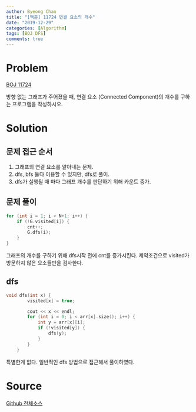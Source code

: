 ```yaml
---
author: Byeong Chan
title: "[백준] 11724 연결 요소의 개수"
date: "2019-12-29"
categories: [Algorithm]
tags: [BOJ DFS]
comments: true
---
```


# Problem

[BOJ 11724](https://www.acmicpc.net/problem/11724)

방향 없는 그래프가 주어졌을 때, 연결 요소 (Connected Component)의 개수를 구하는 프로그램을 작성하시오.

# Solution

## 문제 접근 순서

1. 그래프의 연결 요소를 알아내는 문제.
2. dfs, bfs 둘다 이용할 수 있지만, dfs로 풀이.
3. dfs가 실행될 때 마다 그래프 개수를 판단하기 위해 카운트 증가.

## 문제 풀이

```cpp
for (int i = 1; i < N+1; i++) {
	if (!G.visited[i]) {
		cnt++;
		G.dfs(i);
	}
}
```

그래프의 개수를 구하기 위해 dfs시작 전에 cnt를 증가시킨다. 제약조건으로 visited가 방문하지 않은 요소들만을 검사한다.

## dfs

```cpp
void dfs(int x) {
		visited[x] = true;

		cout << x << endl;
		for (int i = 0; i < arr[x].size(); i++) {
			int y = arr[x][i];
			if (!visited[y]) {
				dfs(y);
			}
		}
	}
```

특별한게 없다. 일반적인 dfs 방법으로 접근해서 풀이하였다.

# Source

[Github 전체소스](https://github.com/MinByeongChan/myMBC/tree/master/Codetest/baekjoon/11724_NumberOfConnectionElements.cpp)
